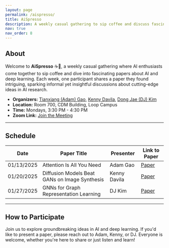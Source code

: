 ```yaml
---
layout: page
permalink: /aispresso/
title: AiSpresso
description: A weekly casual gathering to sip coffee and discuss fascinating AI and deep learning papers.
nav: true
nav_order: 8
---
```



## About  
Welcome to **AiSpresso** ☕🤖, a weekly casual gathering where AI enthusiasts come together to sip coffee and dive into fascinating papers about AI and deep learning. Each week, one participant shares a paper they found intriguing, sparking informal yet insightful discussions about cutting-edge ideas in AI research.  

- **Organizers:** [Tianxiang (Adam) Gao](https://gaotx-cs.github.io/), [Kenny Davila](https://kdavila.com/), [Dong Jae (DJ) Kim](https://djaekim.github.io/djae.io/)  
- **Location:** Room 700, CDM Building, Loop Campus  
- **Time:** Mondays, 3:30 PM - 4:30 PM  
- **Zoom Link:** [Join the Meeting](https://depaul.zoom.us/my/gaotx)  

---

## Schedule  

| Date       | Paper Title                            | Presenter      | Link to Paper                   |
|------------|----------------------------------------|----------------|----------------------------------|
| 01/13/2025 | Attention Is All You Need            | Adam Gao       | [Paper](https://arxiv.org/abs/1706.03762) |
| 01/20/2025 | Diffusion Models Beat GANs on Image Synthesis | Kenny Davila   | [Paper](https://arxiv.org/abs/2105.05233) |
| 01/27/2025 | GNNs for Graph Representation Learning | DJ Kim        | [Paper](https://arxiv.org/abs/1810.00826) |

---

## How to Participate  
Join us to explore groundbreaking ideas in AI and deep learning. If you'd like to present a paper, please reach out to Adam, Kenny, or DJ. Everyone is welcome, whether you're here to share or just listen and learn!  